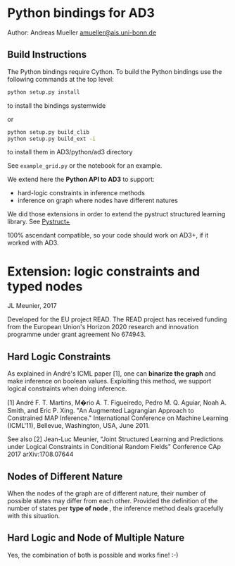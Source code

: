 Python bindings for AD3
=======================

Author: Andreas Mueller <amueller@ais.uni-bonn.de>

Build Instructions
------------------
The Python bindings require Cython.
To build the Python bindings use the following commands at the top level:

```bash
python setup.py install
```

to install the bindings systemwide

or


```bash
python setup.py build_clib
python setup.py build_ext -i
```

to install them in AD3/python/ad3 directory


See ``example_grid.py`` or the notebook for an example.


We extend here the __Python API to AD3__ to support:
- hard-logic constraints in inference methods
- inference on graph where nodes have different natures

We did those extensions in order to extend the pystruct structured learning library. See [Pystruct+](https://github.com/jlmeunier/pystruct)

100% ascendant compatible, so your code should work on AD3+, if it worked with AD3.

# Extension: logic constraints and typed nodes
JL Meunier, 2017

Developed for the EU project READ. The READ project has received funding 
from the European Union's Horizon 2020 research and innovation programme 
under grant agreement No 674943.

## Hard Logic Constraints
As explained in André's ICML paper [1], one can **binarize the graph** and make inference on boolean values.
Exploiting this method, we support logical constraints when doing inference.

[1] André F. T. Martins, M�rio A. T. Figueiredo, Pedro M. Q. Aguiar, Noah A. Smith, and Eric P. Xing.
"An Augmented Lagrangian Approach to Constrained MAP Inference."
International Conference on Machine Learning (ICML'11), Bellevue, Washington, USA, June 2011.

See also 
[2] Jean-Luc Meunier, "Joint Structured Learning and Predictions under Logical Constraints in Conditional Random Fields"
Conference CAp 2017
 arXiv:1708.07644

## Nodes of Different Nature
When the nodes of the graph are of different nature, their number of possible states may differ from each other. Provided the definition of the number of states per **type of node** , the inference method deals gracefully with this situation.

## Hard Logic and Node of Multiple Nature
Yes, the combination of both is possible and works fine! :-)

